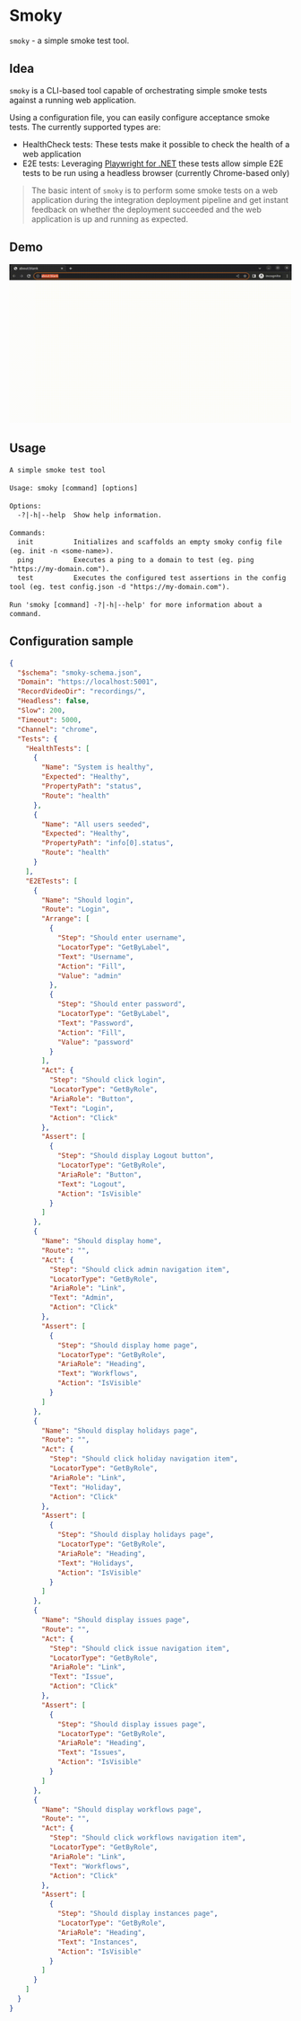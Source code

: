 # Smoky

`smoky` - a simple smoke test tool.

## Idea

`smoky` is a CLI-based tool capable of orchestrating simple smoke tests against a running web application.

Using a configuration file, you can easily configure acceptance smoke tests. The currently supported types are:

- HealthCheck tests: These tests make it possible to check the health of a web application
- E2E tests: Leveraging [Playwright for .NET](https://playwright.dev/dotnet/) these tests allow simple E2E tests to be run using a headless browser (currently Chrome-based only)

> The basic intent of `smoky` is to perform some smoke tests on a web application during the integration deployment pipeline and get instant feedback on whether the deployment succeeded and the web application is up and running as expected.

## Demo

![Demo](demo.gif)

## Usage

```console
A simple smoke test tool

Usage: smoky [command] [options]

Options:
  -?|-h|--help  Show help information.

Commands:
  init          Initializes and scaffolds an empty smoky config file (eg. init -n <some-name>).
  ping          Executes a ping to a domain to test (eg. ping "https://my-domain.com").
  test          Executes the configured test assertions in the config tool (eg. test config.json -d "https://my-domain.com").

Run 'smoky [command] -?|-h|--help' for more information about a command.
```

## Configuration sample

```json
{
  "$schema": "smoky-schema.json",
  "Domain": "https://localhost:5001",
  "RecordVideoDir": "recordings/",
  "Headless": false,
  "Slow": 200,
  "Timeout": 5000,
  "Channel": "chrome",
  "Tests": {
    "HealthTests": [
      {
        "Name": "System is healthy",
        "Expected": "Healthy",
        "PropertyPath": "status",
        "Route": "health"
      },
      {
        "Name": "All users seeded",
        "Expected": "Healthy",
        "PropertyPath": "info[0].status",
        "Route": "health"
      }
    ],
    "E2ETests": [
      {
        "Name": "Should login",
        "Route": "Login",
        "Arrange": [
          {
            "Step": "Should enter username",
            "LocatorType": "GetByLabel",
            "Text": "Username",
            "Action": "Fill",
            "Value": "admin"
          },
          {
            "Step": "Should enter password",
            "LocatorType": "GetByLabel",
            "Text": "Password",
            "Action": "Fill",
            "Value": "password"
          }
        ],
        "Act": {
          "Step": "Should click login",
          "LocatorType": "GetByRole",
          "AriaRole": "Button",
          "Text": "Login",
          "Action": "Click"
        },
        "Assert": [
          {
            "Step": "Should display Logout button",
            "LocatorType": "GetByRole",
            "AriaRole": "Button",
            "Text": "Logout",
            "Action": "IsVisible"
          }
        ]
      },
      {
        "Name": "Should display home",
        "Route": "",
        "Act": {
          "Step": "Should click admin navigation item",
          "LocatorType": "GetByRole",
          "AriaRole": "Link",
          "Text": "Admin",
          "Action": "Click"
        },
        "Assert": [
          {
            "Step": "Should display home page",
            "LocatorType": "GetByRole",
            "AriaRole": "Heading",
            "Text": "Workflows",
            "Action": "IsVisible"
          }
        ]
      },
      {
        "Name": "Should display holidays page",
        "Route": "",
        "Act": {
          "Step": "Should click holiday navigation item",
          "LocatorType": "GetByRole",
          "AriaRole": "Link",
          "Text": "Holiday",
          "Action": "Click"
        },
        "Assert": [
          {
            "Step": "Should display holidays page",
            "LocatorType": "GetByRole",
            "AriaRole": "Heading",
            "Text": "Holidays",
            "Action": "IsVisible"
          }
        ]
      },
      {
        "Name": "Should display issues page",
        "Route": "",
        "Act": {
          "Step": "Should click issue navigation item",
          "LocatorType": "GetByRole",
          "AriaRole": "Link",
          "Text": "Issue",
          "Action": "Click"
        },
        "Assert": [
          {
            "Step": "Should display issues page",
            "LocatorType": "GetByRole",
            "AriaRole": "Heading",
            "Text": "Issues",
            "Action": "IsVisible"
          }
        ]
      },
      {
        "Name": "Should display workflows page",
        "Route": "",
        "Act": {
          "Step": "Should click workflows navigation item",
          "LocatorType": "GetByRole",
          "AriaRole": "Link",
          "Text": "Workflows",
          "Action": "Click"
        },
        "Assert": [
          {
            "Step": "Should display instances page",
            "LocatorType": "GetByRole",
            "AriaRole": "Heading",
            "Text": "Instances",
            "Action": "IsVisible"
          }
        ]
      }
    ]
  }
}
```

